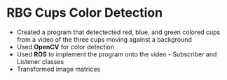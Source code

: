 # RBG Cups Color Detection
- Created a program that detectected red, blue, and green colored cups from a video of the three cups moving against a background
- Used **OpenCV**  for color detection
- Used **ROS** to implement the program onto the video
      - Subscriber and Listener classes
- Transformed image matrices 
